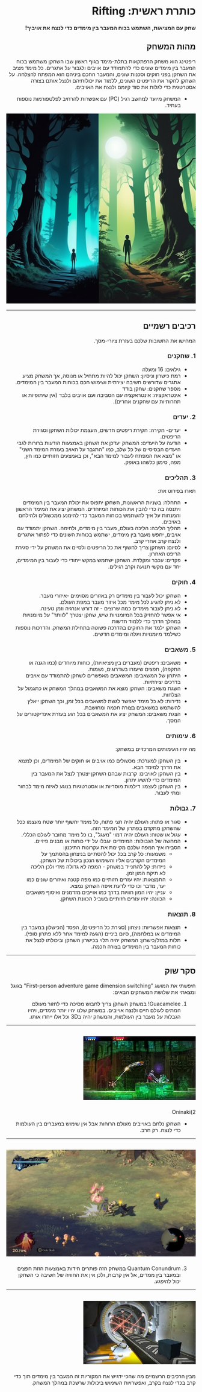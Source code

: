 <div dir='rtl' lang='he'>

# כותרת ראשית: Rifting

**שחק עם המציאות, השתמש בכוח המעבר בין מימדים כדי לנצח את אויביך!**

## מהות המשחק

ריפטינג הוא משחק הרפתקאות בתלת-מימד בגוף ראשון שבו השחקן משתמש בכוח המעבר בין מימדים שונים כדי להתמודד עם אויבים ולגבור על אתגרים. כל מימד מציב את השחקן בפני חוקים וסכנות שונים, והמעבר החכם ביניהם הוא המפתח להצלחה. על השחקן לחקור את הריפטים השונים, ללמוד את יכולותיהם ולנצל אותם בצורה אסטרטגית כדי לגלות את סוד קיומם ולנצח את האויבים.

* המשחק מיועד למחשב רגיל (PC) עם אפשרות להרחיב לפלטפורמות נוספות בעתיד.

![riftingPic](rifttingPic.jpg)

---


## רכיבים רשמיים

המחישו את התשובות שלכם בעזרת ציורי-מסך.

### 1. שחקנים
* גילאים: 16 ומעלה
* רמת כישרון וניסיון: השחקן יכול להיות מתחיל או מנוסה, אך המשחק מציע אתגרים שדורשים חשיבה יצירתית ושימוש חכם בכוחות המעבר בין המימדים.
* מספר שחקנים: שחקן בודד
* אינטראקציה: אינטראקציה עם הסביבה ועם אויבים בלבד (אין שיתופיות או תחרותיות עם שחקנים אחרים).

### 2. יעדים

* יעדים- חקירה: חקירת ריפטים חדשים, העצמת יכולות השחקן וסגירת הריפטים.
* הודעה על היעדים: המשחק יעדכן את השחקן באמצעות הודעות ברורות לגבי היעדים הבסיסיים של כל שלב, כמו "התגבר על האויב בעזרת המימד השני" או "מצא את המפתח לעבור למימד הבא", וכן באמצעים חזותיים כמו חץ, מפה, סימון כלשהו באופק.

### 3. תהליכים

תארו בפירוט את:

* התחלה: בשניות הראשונות, השחקן יתפוס את יכולת המעבר בין המימדים ויתנסה בה כדי להבין את הכוחות המיוחדים. המשחק יציג את המימד הראשון והמנחות על איך להשתמש בכוחות המעבר כדי להימנע ממכשולים ולהילחם באויבים.
*	תהליך הליבה: הליכה בעולם, מעבר בין מימדים, ולחימה. השחקן יתמודד עם אויבים, יחפש מעבר בין מימדים, ישתמש בכוחות השונים כדי לפתור אתגרים ולנצח קרב אחרי קרב.
*	לסיום: השחקן צריך לחשוף את כל הריפטים ולסיים את המשחק על ידי סגירת הריפט האחרון.
* פקדים: עכבר ומקלדת. השחקן ישתמש במקש ייחודי כדי לעבור בין המימדים, יחד עם מקשי תנועה וקרב רגילים.
 

### 4. חוקים

* השחקן יכול לעבור בין מימדים רק באזורים מסוימים -איזורי מעבר.
* לא ניתן להגיע לכל מימד מכל איזור מעבר במפת העולם.
* לא ניתן לעבור מימדים כמה שרוצים - זה דורש אנרגיה וזמן טעינה.
* אי אפשר להחזיק בכל המיומנויות שיש, שחקן יצטרך "לוותר" על מיומנויות במהלך הדרך כדי ללמוד חדשות
* השחקן ילמד את החוקים בהדרכה פשוטה בתחילת המשחק. והדרכות נוספות כשילמד מיומנויות ויגלה ומימדים חדשים.


### 5. משאבים

* משאבים: ריפטים (מעברים בין מציאויות), כוחות מיוחדים (כמו הגנה או התקפה), חפצים שיעזרו בשדרוגים, נשמות.
* היתרון של המשאבים: המשאבים מאפשרים לשחקן להתמודד עם אויבים בדרכים יצירתיות.
* השגת משאבים: השחקן מוצא את המשאבים במהלך המשחק או כתגמול על הצלחות.
* נדירות: לא כל מימד יאפשר לגשת למשאבים בכל זמן, וכך השחקן ייאלץ להשתמש במשאבים בצורה חכמה ומחושבת.
* הצגת משאבים: המשחק יציג את המשאבים בכל רגע בעזרת אינדיקטורים על המסך.

### 6. עימותים

מה יהיו העימותים המרכזיים במשחק:

* בין השחקן למערכת: מכשולים כמו אויבים או חוקים של המימדים, וכן למצוא את הדרך למימד הבא.
* בין השחקן לאויבים: קרבות שבהם השחקן יצטרך לנצל את המעבר בין המימדים כדי להשיג יתרון.
* בין השחקן לעצמו: דילמות מוסריות או אסטרטגיות בנוגע לאיזה מימד לבחור ומתי לעבור.


### 7. גבולות

   * סגור או פתוח:  העולם יהיה חצי פתוח, כל מימד יחשוף יותר שטח מעצמו ככל שהשחקן מתקדם בפתרון של המימד הזה.
 *  עגול או שטוח: העולם יהיה דמוי "מעגל", בו כל מימד מחובר לעולם הכללי.
*   המחשה של הגבולות: המימדים יוגבלו על ידי כוחות או מבנים פיזיים.
*   הסבירו איך המפה שלכם מקיימת את עקרונות התיכנון:
    * משמעות: כל קרב בכל יכול להסתיים בניצחון בהסתמך על המימדים הקורבים אליו והשימוש הנכון ביכולות של השחקן.
    * ניידות: קל להתנייד במשחק - המפה לא גדולה מידי ולכן הליכה לא תיקח המון זמן.
    * התמצאות: יהיו עזרים חזותיים כמו מפה קטנה ואיזורים שונים כמו יער, מדבר וכו כדי לדעת איפה השחקן נמצא.
    * עניין: יהיו המון חוויות בדרך כמו אוייבים מזדמנים ואיסוף משאבים
    * הכוונה: יהיו עזרים חזותיים בשביל הכוונת השחקן.


### 8. תוצאות

* תוצאות אפשריות: ניצחון (סגירת כל הריפטים), הפסד (הכישלון במעבר בין המימדים או במלחמה), סיום ביניים (הגעה למימד אחר ללא פתרון סופי).
* תלות במזל/כישרון: המשחק יהיה תלוי בכישרון השחקן וביכולתו לנצל את כוחות המעבר בין המימדים בצורה חכמה.

---

## סקר שוק

חיפשתי את המושג "First-person adventure game dimension switching" בגוגל ומצאתי את שלושת המשחקים הבאים:
1) Guacamelee!
במשחק השחקן צריך לחבוש מסיכה כדי לחזור מעולם המתים לעולם חיים ולנצח אוייבים.
במשחק שלנו יהיו יותר מימדים, ויהיו הגבלות על מעבר בין העולמות, והמשחק יהיה ב3D וכל אלו ייחדו אותו.
---
![GuacameleePic](GuacameleePic.jpeg)
---
 2)Oninaki
* השחקן נלחם באוייבים מעולם הרוחות אבל אין שימוש במעברים בין העולמות כדי לנצח. רק חרב.
---
![OninakiPic](Oninaki.jpeg)
---
3) Quantum Conundrum
במשחק הזה פותרים חידות באמצעות הזזת חפצים ובמעבר בין ממדים, אל אין קרבות, ולכן אין את החוויה של חשיבה כי השחקן יכול להיפגע.
---
![Quantum-ConundrumPic](Quantum_Conundrum.jpeg)
---
מבין הרכיבים הרשמיים מה שהכי ידגיש את המקוריות זה המעבר בין מימדים תוך כדי קרב בכדי לנצח בקרב, ואפשרויות השימוש ביכולות שרשכת במהלך המשחק.


</div>
